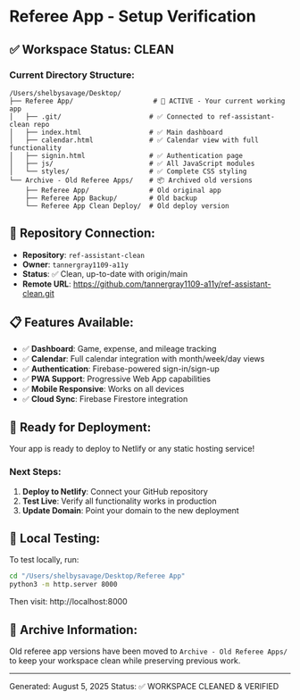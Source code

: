 # Referee App - Setup Verification

## ✅ Workspace Status: CLEAN

### Current Directory Structure:
```
/Users/shelbysavage/Desktop/
├── Referee App/                    # 🎯 ACTIVE - Your current working app
│   ├── .git/                      # ✅ Connected to ref-assistant-clean repo
│   ├── index.html                 # ✅ Main dashboard
│   ├── calendar.html              # ✅ Calendar view with full functionality
│   ├── signin.html                # ✅ Authentication page
│   ├── js/                        # ✅ All JavaScript modules
│   └── styles/                    # ✅ Complete CSS styling
└── Archive - Old Referee Apps/    # 📦 Archived old versions
    ├── Referee App/               # Old original app
    ├── Referee App Backup/        # Old backup
    └── Referee App Clean Deploy/  # Old deploy version
```

## 🔗 Repository Connection:
- **Repository**: `ref-assistant-clean`
- **Owner**: `tannergray1109-a11y`
- **Status**: ✅ Clean, up-to-date with origin/main
- **Remote URL**: https://github.com/tannergray1109-a11y/ref-assistant-clean.git

## 📋 Features Available:
- ✅ **Dashboard**: Game, expense, and mileage tracking
- ✅ **Calendar**: Full calendar integration with month/week/day views
- ✅ **Authentication**: Firebase-powered sign-in/sign-up
- ✅ **PWA Support**: Progressive Web App capabilities
- ✅ **Mobile Responsive**: Works on all devices
- ✅ **Cloud Sync**: Firebase Firestore integration

## 🚀 Ready for Deployment:
Your app is ready to deploy to Netlify or any static hosting service!

### Next Steps:
1. **Deploy to Netlify**: Connect your GitHub repository
2. **Test Live**: Verify all functionality works in production
3. **Update Domain**: Point your domain to the new deployment

## 🧪 Local Testing:
To test locally, run:
```bash
cd "/Users/shelbysavage/Desktop/Referee App"
python3 -m http.server 8000
```
Then visit: http://localhost:8000

## 📁 Archive Information:
Old referee app versions have been moved to `Archive - Old Referee Apps/` to keep your workspace clean while preserving previous work.

---
Generated: August 5, 2025
Status: ✅ WORKSPACE CLEANED & VERIFIED
